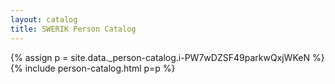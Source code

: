 ```yaml
---
layout: catalog
title: SWERIK Person Catalog
---
```

{% assign p = site.data._person-catalog.i-PW7wDZSF49parkwQxjWKeN %}
{% include person-catalog.html p=p %}

